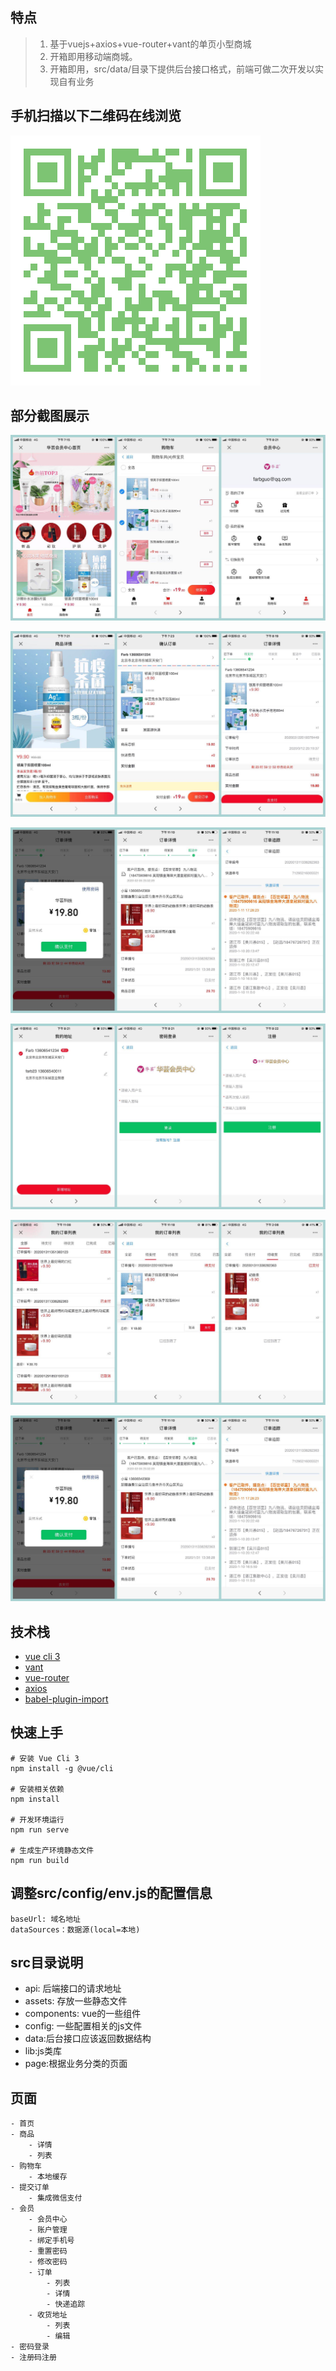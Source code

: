 ## 特点
> 1. 基于vuejs+axios+vue-router+vant的单页小型商城
> 2. 开箱即用移动端商城。
> 3. 开箱即用，src/data/目录下提供后台接口格式，前端可做二次开发以实现自有业务

## 手机扫描以下二维码在线浏览

![](./docs/static/simplemallurl.png)

## 部分截图展示  

![](./docs/static/home.jpg)

![](./docs/static/productDetail.jpg)

![](./docs/static/orderdetail.jpg)

![](./docs/static/login.jpg)

![](./docs/static/orderlist.jpg)

![](./docs/static/wechatpay.jpg)

## 技术栈

- [vue cli 3](https://cli.vuejs.org/zh/guide/installation.html)
- [vant](https://github.com/youzan/vant)
- [vue-router](https://router.vuejs.org/zh/installation.html)
- [axios](https://github.com/axios/axios)
- [babel-plugin-import](https://github.com/ant-design/babel-plugin-import)


## 快速上手

```
# 安装 Vue Cli 3
npm install -g @vue/cli

# 安装相关依赖
npm install

# 开发环境运行
npm run serve

# 生成生产环境静态文件
npm run build
```

## 调整src/config/env.js的配置信息
```
baseUrl: 域名地址
dataSources：数据源(local=本地)
```
## src目录说明
- api: 后端接口的请求地址
- assets: 存放一些静态文件
- components: vue的一些组件
- config: 一些配置相关的js文件
- data:后台接口应该返回数据结构
- lib:js类库 
- page:根据业务分类的页面
## 页面
```
- 首页
- 商品
    - 详情
    - 列表
- 购物车
	- 本地缓存
- 提交订单
	- 集成微信支付
- 会员
    - 会员中心
    - 账户管理
	- 绑定手机号
	- 重置密码
	- 修改密码
    - 订单
        - 列表
        - 详情
        - 快递追踪
    - 收货地址
        - 列表
        - 编辑
- 密码登录
- 注册码注册


```

